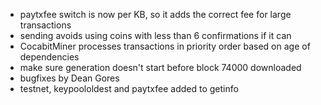 * paytxfee switch is now per KB, so it adds the correct fee for large transactions
* sending avoids using coins with less than 6 confirmations if it can
* CocabitMiner processes transactions in priority order based on age of dependencies
* make sure generation doesn't start before block 74000 downloaded
* bugfixes by Dean Gores
* testnet, keypoololdest and paytxfee added to getinfo
